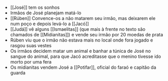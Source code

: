 - [[José]] tem os sonhos
- Irmãos de José planejam matá-lo
- [[Rúben]] Convence-os a não matarem seu irmão, mas deixarem ele num poço e depois levá-lo a [[Jacó]]
- [[Judá]] vê alguns [[Ismaelitas]] (que mais à frente no texto são chamados de [[Midianitas]]) e vende seu irmão por 20 moedas de prata
- Rúben viu que o irmão não estava mais no local onde fora jogado e rasgou suas vestes
- Os irmãos decidem matar um animal e banhar a túnica de José no sangue do animal, para que Jacó acreditasse que o menino tivesse ido morto por uma fera
- Os midianitas vendem José a [[Potifar]], oficial do faraó e capitão da guarda